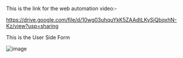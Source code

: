 This is the link for the web automation video:-

https://drive.google.com/file/d/10wg03uhquYkK5ZAAdtLKySjQbqxhN-Kz/view?usp=sharing



This is the User Side Form

![image](https://github.com/rohhann12/AttendanceAid/assets/124232102/06976eb8-043f-49e3-ad55-70acf705bee5)

